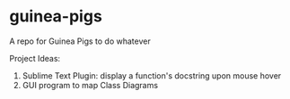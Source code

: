 # guinea-pigs
A repo for Guinea Pigs to do whatever

Project Ideas:
1. Sublime Text Plugin: display a function's docstring upon mouse hover
2. GUI program to map Class Diagrams
